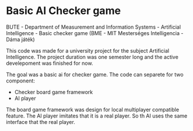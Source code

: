 Basic AI Checker game
=======
BUTE - Department of Measurement and Information Systems - Artificial Intelligence - Basic checker game
(BME - MIT Mesterséges Intelligencia - Dáma játék)

This code was made for a university project for the subject Artificial Intelligence. The project duration was one semester long and the active develepoment was finished for now.

The goal was a basic ai for checker game. The code can separete for two component:
 * Checker board game framework
 * AI player
 
The board game framework was design for local multiplayer compatible feature. The AI player imitates that it is a real player. So th AI uses the same interface that the real player.
